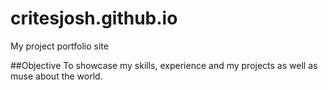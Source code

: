 # critesjosh.github.io
My project portfolio site

##Objective
To showcase my skills, experience and my projects as well as muse about the world.
